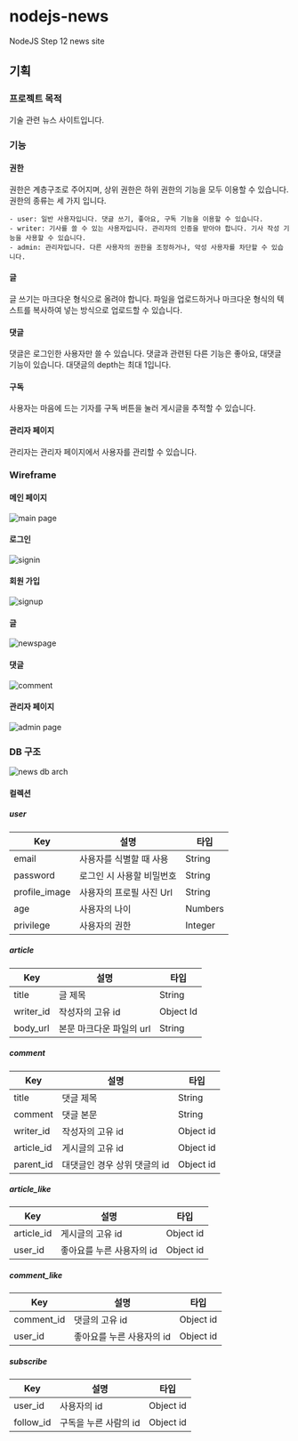 # nodejs-news
NodeJS Step 12 news site

## 기획

### 프로젝트 목적

기술 관련 뉴스 사이트입니다.

### 기능

#### 권한

권한은 계층구조로 주어지며, 상위 권한은 하위 권한의 기능을 모두 이용할 수 있습니다. 권한의 종류는 세 가지 입니다.

    - user: 일반 사용자입니다. 댓글 쓰기, 좋아요, 구독 기능을 이용할 수 있습니다.
    - writer: 기사를 쓸 수 있는 사용자입니다. 관리자의 인증을 받아야 합니다. 기사 작성 기능을 사용할 수 있습니다.
    - admin: 관리자입니다. 다른 사용자의 권한을 조정하거나, 악성 사용자를 차단할 수 있습니다.

#### 글

글 쓰기는 마크다운 형식으로 올려야 합니다. 파일을 업로드하거나 마크다운 형식의 텍스트를 복사하여 넣는 방식으로 업로드할 수 있습니다.

#### 댓글

댓글은 로그인한 사용자만 쓸 수 있습니다. 댓글과 관련된 다른 기능은 좋아요, 대댓글 기능이 있습니다. 대댓글의 depth는 최대 1입니다.

#### 구독

사용자는 마음에 드는 기자를 구독 버튼을 눌러 게시글을 추적할 수 있습니다. 

#### 관리자 페이지

관리자는 관리자 페이지에서 사용자를 관리할 수 있습니다. 

### Wireframe

#### 메인 페이지

![main page](/docs/images/news-wireframe-main-page.jpg)

#### 로그인

![signin](/docs/images/news-wireframe-signin.jpg)

#### 회원 가입

![signup](/docs/images/news-wireframe-signup.jpg)

#### 글

![newspage](/docs/images/news-wireframe-newspage.jpg)

#### 댓글

![comment](/docs/images/news-wireframe-comment.jpg)

#### 관리자 페이지

![admin page](/docs/images/news-wireframe-admin-page.jpg)

### DB 구조

![news db arch](/docs/images/news-db.png)

#### 컬렉션

##### user

Key|설명|타입
---|---|---
email|사용자를 식별할 때 사용|String
password|로그인 시 사용할 비밀번호|String
profile_image|사용자의 프로필 사진 Url|String
age|사용자의 나이|Numbers
privilege|사용자의 권한|Integer

##### article

Key|설명|타입
---|---|---
title|글 제목|String
writer_id|작성자의 고유 id|Object Id
body_url|본문 마크다운 파일의 url|String

##### comment

Key|설명|타입
---|---|---
title|댓글 제목|String
comment|댓글 본문|String
writer_id|작성자의 고유 id|Object id
article_id|게시글의 고유 id|Object id
parent_id|대댓글인 경우 상위 댓글의 id|Object id

##### article_like

Key|설명|타입
---|---|---
article_id|게시글의 고유 id|Object id
user_id|좋아요를 누른 사용자의 id|Object id

##### comment_like

Key|설명|타입
---|---|---
comment_id|댓글의 고유 id|Object id
user_id|좋아요를 누른 사용자의 id|Object id

##### subscribe

Key|설명|타입
---|---|---
user_id|사용자의 id|Object id
follow_id|구독을 누른 사람의 id|Object id